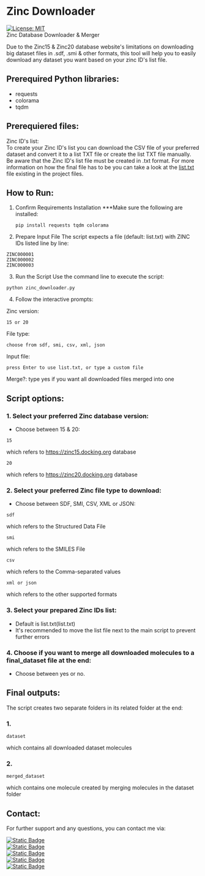 # Zinc Downloader
[![License: MIT](https://img.shields.io/badge/License-MIT-yellow.svg)](https://opensource.org/licenses/MIT)\
Zinc Database Downloader &amp; Merger

Due to the Zinc15 & Zinc20 database website's limitations on downloading big dataset files in .sdf, .smi & other formats, this tool will help you to easily download any dataset you want based on your zinc ID's list file.

## Prerequired Python libraries:
* requests
* colorama
* tqdm

## Prerequiered files:
Zinc ID's list:\
To create your Zinc ID's list you can download the CSV file of your preferred dataset and convert it to a list TXT file or create the list TXT file manually. Be aware that the Zinc ID's list file must be created in .txt format. For more information on how the final file has to be you can take a look at the [list.txt](list.txt) file existing in the project files.

## How to Run:
1. Confirm Requirements Installation
***Make sure the following are installed:
   ```
   pip install requests tqdm colorama

2. Prepare Input File
The script expects a file (default: list.txt) with ZINC IDs listed line by line:
```
ZINC000001
ZINC000002
ZINC000003
```
3. Run the Script
Use the command line to execute the script:
```
python zinc_downloader.py
```
4. Follow the interactive prompts:

Zinc version:
```
15 or 20
```
File type: 
```
choose from sdf, smi, csv, xml, json
```
Input file: 
```
press Enter to use list.txt, or type a custom file
```

Merge?: type yes if you want all downloaded files merged into one

## Script options:
### 1. Select your preferred Zinc database version:
* Choose between 15 & 20:
```
15
```
which refers to https://zinc15.docking.org database
```
20
```
which refers to https://zinc20.docking.org database
### 2. Select your preferred Zinc file type to download:
* Choose between SDF, SMI, CSV, XML or JSON:
```
sdf
```
which refers to the Structured Data File
```
smi
```
which refers to the SMILES File
```
csv
```
which refers to the Comma-separated values
```
xml or json
```
which refers to the other supported formats
### 3. Select your prepared Zinc IDs list:
* Default is list.txt(list.txt)
* It's recommended to move the list file next to the main script to prevent further errors
### 4. Choose if you want to merge all downloaded molecules to a final_dataset file at the end:
* Choose between yes or no.

## Final outputs:
The script creates two separate folders in its related folder at the end:
### 1.
```
dataset
```
which contains all downloaded dataset molecules
### 2.
```
merged_dataset
```
which contains one molecule created by merging molecules in the dataset folder

## Contact:
For further support and any questions, you can contact me via:

[![Static Badge](https://img.shields.io/badge/Telegram%20-%20shadmehr_gh%20-%20blue?style=flat&logo=telegram&color=blue)](https://t.me/shadmehr_gh)\
[![Static Badge](https://img.shields.io/badge/Gmail%20-%20shadmehr.ghorbani78%40gmail.com%20-%20red?style=flat&logo=gmail)](mailto:shadmehr.ghorbani78@gmail.com)\
[![Static Badge](https://img.shields.io/badge/Academic%20Email%20-%20sh--ghorbani%40student.tums.ac.ir%20-%20silver?style=flat)](mailto:sh-ghorbani@student.tums.ac.ir)\
[![Static Badge](https://img.shields.io/badge/Linkedin%20-%20shadmehr--ghorbani%20-%20blue?style=flat&logo=linkedin)](https://www.linkedin.com/in/shadmehr-ghorbani)\
[![Static Badge](https://img.shields.io/badge/Researchgate%20-%20shadmehr--ghorbani%20-%20green?style=flat&logo=researchgate)](https://www.researchgate.net/profile/Shadmehr-Ghorbani)


